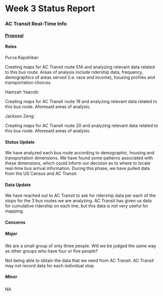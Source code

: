 # Week 3 Status Report

### AC Transit Real-Time Info
#### [Proposal](https://github.com/pkkapshikar/real-time-info/blob/aca0c5003b4e66df2b3c7b70099f8d3f646e2479/group_assignments/README.md)

#### Roles
Purva Kapshikar: 

Creating maps for AC Transit route 51A and analyzing relevant data related to this bus route. Areas of analysis include ridership data, frequency, demographics of areas served (i.e. race and income), housing profiles and transportation choices.

Hamzah Yaacob: 

Creating maps for AC Transit route 19 and analyzing relevant data related to this bus route. Aforesaid areas of analysis. 

Jackson Zeng:

Creating maps for AC Transit route 20 and analyzing relevant data related to this bus route. Aforesaid areas of analysis. 

#### Status Update

We have analyzed each bus route according to demographic, housing and transportation dimensions. We have found some patterns associated with these dimensions, which could inform our decision as to where to locate real-time bus arrival information. During this phase, we have pulled data from the US Census and AC Transit. 

#### Data Update

We have reached out to AC Transit to ask for ridership data per each of the stops for the 3 bus routes we are analyzing. AC Transit has given us data for cumulative ridership on each line, but this data is not very useful for mapping. 

#### Concerns
##### Major

We are a small group of only three people. Will we be judged the same way as other groups who have four or five people?

Not being able to obtain the data that we need from AC Transit. AC Transit may not record data for each individual stop.

##### Minor

NA
